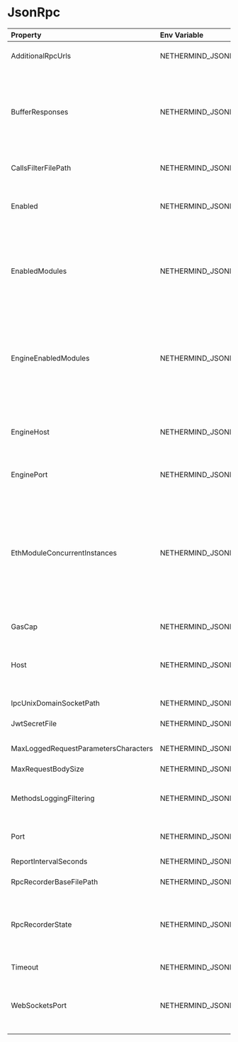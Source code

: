 # JsonRpc



| Property | Env Variable | Description | Default |
| :--- | :--- | :--- | :--- |
| AdditionalRpcUrls | NETHERMIND_JSONRPCCONFIG_ADDITIONALRPCURLS | Defines additional RPC urls to listen on. Example url format: http://localhost:8550|http;wss|engine;eth;net;subscribe | [] |
| BufferResponses | NETHERMIND_JSONRPCCONFIG_BUFFERRESPONSES | Buffer responses before sending them to client. This allows to set Content-Length in response instead of using Transfer-Encoding: chunked. This may degrade performance on big responses. Max buffered response size is 2GB, chunked responses can be bigger. | false |
| CallsFilterFilePath | NETHERMIND_JSONRPCCONFIG_CALLSFILTERFILEPATH | A path to a file that contains a list of new-line separated approved JSON RPC calls | Data/jsonrpc.filter |
| Enabled | NETHERMIND_JSONRPCCONFIG_ENABLED | Defines whether the JSON RPC service is enabled on node startup. Configure host and port if default values do not work for you. | false |
| EnabledModules | NETHERMIND_JSONRPCCONFIG_ENABLEDMODULES | Defines which RPC modules should be enabled. Built in modules are: Admin, Baseline, Clique, Consensus, Db, Debug, Deposit, Erc20, Eth, Evm, Health Mev, NdmConsumer, NdmProvider, Net, Nft, Parity, Personal, Proof, Subscribe, Trace, TxPool, Vault, Web3. | [Eth, Subscribe, Trace, TxPool, Web3, Personal, Proof, Net, Parity, Health, Rpc] |
| EngineEnabledModules | NETHERMIND_JSONRPCCONFIG_ENGINEENABLEDMODULES | Defines which RPC modules should be enabled Execution Engine port. Built in modules are: Admin, Baseline, Clique, Consensus, Db, Debug, Deposit, Erc20, Eth, Evm, Health Mev, NdmConsumer, NdmProvider, Net, Nft, Parity, Personal, Proof, Subscribe, Trace, TxPool, Vault, Web3. | [Net, Eth, Subscribe, Web3] |
| EngineHost | NETHERMIND_JSONRPCCONFIG_ENGINEHOST | Host for Execution Engine calls. Ensure the firewall is configured when enabling JSON RPC. If it does not work with 127.0.0.1 try something like 10.0.0.4 or 192.168.0.1 | "127.0.0.1" |
| EnginePort | NETHERMIND_JSONRPCCONFIG_ENGINEPORT | Port for Execution Engine calls. Ensure the firewall is configured when enabling JSON RPC. | null |
| EthModuleConcurrentInstances | NETHERMIND_JSONRPCCONFIG_ETHMODULECONCURRENTINSTANCES | Number of concurrent instances for non-sharable calls (eth_call, eth_estimateGas, eth_getLogs, eth_newFilter, eth_newBlockFilter, eth_newPendingTransactionFilter, eth_uninstallFilter). This will limit load on the node CPU and IO to reasonable levels. If this limit is exceeded on Http calls 503 Service Unavailable will be returned along with Json RPC error. Defaults to number of logical processes. |  |
| GasCap | NETHERMIND_JSONRPCCONFIG_GASCAP | Gas limit for eth_call and eth_estimateGas | 100000000 |
| Host | NETHERMIND_JSONRPCCONFIG_HOST | Host for JSON RPC calls. Ensure the firewall is configured when enabling JSON RPC. If it does not work with 127.0.0.1 try something like 10.0.0.4 or 192.168.0.1 | "127.0.0.1" |
| IpcUnixDomainSocketPath | NETHERMIND_JSONRPCCONFIG_IPCUNIXDOMAINSOCKETPATH | The path to connect a unix domain socket over. |  |
| JwtSecretFile | NETHERMIND_JSONRPCCONFIG_JWTSECRETFILE | Path to file with hex encoded secret for jwt authentication | keystore/jwt-secret |
| MaxLoggedRequestParametersCharacters | NETHERMIND_JSONRPCCONFIG_MAXLOGGEDREQUESTPARAMETERSCHARACTERS | Limits the Maximum characters printing to log for parameters of any Json RPC service request | null |
| MaxRequestBodySize | NETHERMIND_JSONRPCCONFIG_MAXREQUESTBODYSIZE | Max HTTP request body size | 30000000 |
| MethodsLoggingFiltering | NETHERMIND_JSONRPCCONFIG_METHODSLOGGINGFILTERING | Defines method names of Json RPC service requests to NOT log. Example: {"eth_blockNumber"} will not log "eth_blockNumber" requests. | [engine_newPayloadV1, engine_forkchoiceUpdatedV1] |
| Port | NETHERMIND_JSONRPCCONFIG_PORT | Port number for JSON RPC calls. Ensure the firewall is configured when enabling JSON RPC. | 8545 |
| ReportIntervalSeconds | NETHERMIND_JSONRPCCONFIG_REPORTINTERVALSECONDS | Interval between the JSON RPC stats report log | 300 |
| RpcRecorderBaseFilePath | NETHERMIND_JSONRPCCONFIG_RPCRECORDERBASEFILEPATH | Base file path for diagnostic JSON RPC recorder. | "logs/rpc.{counter}.txt" |
| RpcRecorderState | NETHERMIND_JSONRPCCONFIG_RPCRECORDERSTATE | Defines whether the JSON RPC diagnostic recording is enabled on node startup. Do not enable unless you are a DEV diagnosing issues with JSON RPC. Possible values: None/Request/Response/All. | None |
| Timeout | NETHERMIND_JSONRPCCONFIG_TIMEOUT | JSON RPC' timeout value given in milliseconds. | 20000 |
| WebSocketsPort | NETHERMIND_JSONRPCCONFIG_WEBSOCKETSPORT | Port number for JSON RPC web sockets calls. By default same port is used as regular JSON RPC. Ensure the firewall is configured when enabling JSON RPC. | 8545 |

